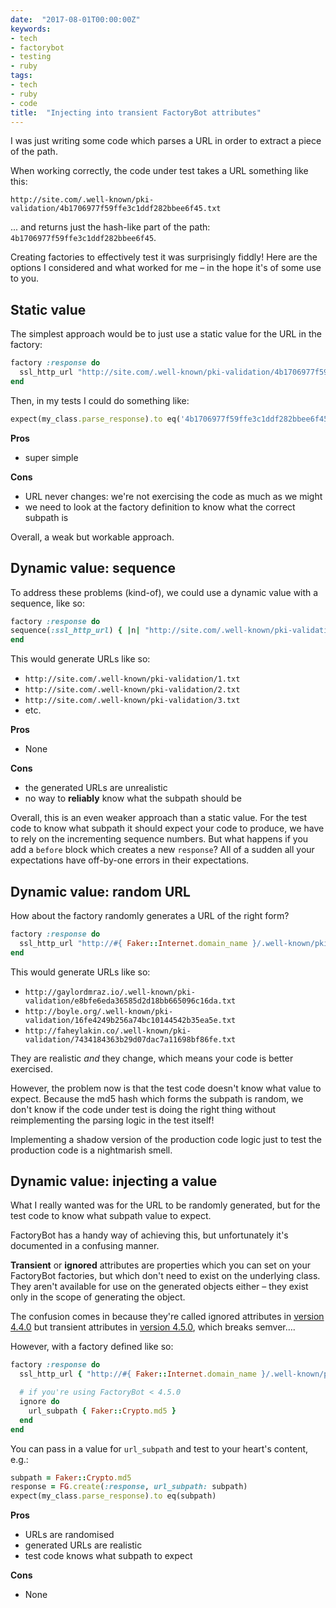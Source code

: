 ```yaml
---
date:  "2017-08-01T00:00:00Z"
keywords:
- tech
- factorybot
- testing
- ruby
tags:
- tech
- ruby
- code
title:  "Injecting into transient FactoryBot attributes"
---
```


I was just writing some code which parses a URL in order to extract a piece of the path.

When working correctly, the code under test takes a URL something like this:

```plain
http://site.com/.well-known/pki-validation/4b1706977f59ffe3c1ddf282bbee6f45.txt
```

... and returns just the hash-like part of the path: `4b1706977f59ffe3c1ddf282bbee6f45`.

Creating factories to effectively test it was surprisingly fiddly! Here are the options I considered and what worked for me – in the hope it's of some use to you.

<!-- excerpt -->

## Static value

The simplest approach would be to just use a static value for the URL in the factory:

```ruby
factory :response do
  ssl_http_url "http://site.com/.well-known/pki-validation/4b1706977f59ffe3c1ddf282bbee6f45.txt"
end
```

Then, in my tests I could do something like:

```ruby
expect(my_class.parse_response).to eq('4b1706977f59ffe3c1ddf282bbee6f45')
```

**Pros**
* super simple

**Cons**
* URL never changes: we're not exercising the code as much as we might
* we need to look at the factory definition to know what the correct subpath is

Overall, a weak but workable approach.

## Dynamic value: sequence

To address these problems (kind-of), we could use a dynamic value with a sequence, like so:

```ruby
factory :response do
sequence(:ssl_http_url) { |n| "http://site.com/.well-known/pki-validation/#{n}.txt" }
end
```

This would generate URLs like so:

* `http://site.com/.well-known/pki-validation/1.txt`
* `http://site.com/.well-known/pki-validation/2.txt`
* `http://site.com/.well-known/pki-validation/3.txt`
* etc.

**Pros**
* None

**Cons**
* the generated URLs are unrealistic
* no way to **reliably** know what the subpath should be

Overall, this is an even weaker approach than a static value. For the test code to know what subpath it should expect your code to produce, we have to rely on the incrementing sequence numbers. But what happens if you add a `before` block which creates a new `response`? All of a sudden all your expectations have off-by-one errors in their expectations.

## Dynamic value: random URL

How about the factory randomly generates a URL of the right form?

```ruby
factory :response do
  ssl_http_url "http://#{ Faker::Internet.domain_name }/.well-known/pki-validation/#{ Faker::Crypto.md5 }.txt"
end
```

This would generate URLs like so:

* `http://gaylordmraz.io/.well-known/pki-validation/e8bfe6eda36585d2d18bb665096c16da.txt`
* `http://boyle.org/.well-known/pki-validation/16fe4249b256a74bc10144542b35ea5e.txt`
* `http://faheylakin.co/.well-known/pki-validation/7434184363b29d07dac7a11698bf86fe.txt`

They are realistic _and_ they change, which means your code is better exercised.

However, the problem now is that the test code doesn't know what value to expect. Because the md5 hash which forms the subpath is random, we don't know if the code under test is doing the right thing without reimplementing the parsing logic in the test itself!

Implementing a shadow version of the production code logic just to test the production code is a nightmarish smell.

## Dynamic value: injecting a value

What I really wanted was for the URL to be randomly generated, but for the test code to know what subpath value to expect.

FactoryBot has a handy way of achieving this, but unfortunately it's documented in a confusing manner.

**Transient** or **ignored** attributes are properties which you can set on your FactoryBot factories, but which don't need to exist on the underlying class. They aren't available for use on the generated objects either – they exist only in the scope of generating the object.

The confusion comes in because they're called ignored attributes in [version 4.4.0](https://github.com/thoughtbot/factory_bot/blob/v4.4.0/GETTING_STARTED.md#transient-attributes) but transient attributes in [version 4.5.0](https://github.com/thoughtbot/factory_bot/blob/v4.5.0/GETTING_STARTED.md#transient-attributes), which breaks semver….

However, with a factory defined like so:

```ruby
factory :response do
  ssl_http_url { "http://#{ Faker::Internet.domain_name }/.well-known/pki-validation/#{url_subpath}.txt" }

  # if you're using FactoryBot < 4.5.0
  ignore do
    url_subpath { Faker::Crypto.md5 }
  end
end
```

You can pass in a value for `url_subpath` and test to your heart's content, e.g.:

```ruby
subpath = Faker::Crypto.md5
response = FG.create(:response, url_subpath: subpath)
expect(my_class.parse_response).to eq(subpath)
```

**Pros**
* URLs are randomised
* generated URLs are realistic
* test code knows what subpath to expect

**Cons**
* None
